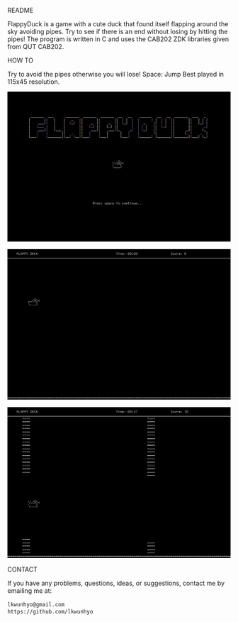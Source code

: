 README

FlappyDuck is a game with a cute duck that found itself flapping around the sky avoiding pipes.
Try to see if there is an end without losing by hitting the pipes!
The program is written in C and uses the CAB202 ZDK libraries given from QUT CAB202.

HOW TO

Try to avoid the pipes otherwise you will lose!
Space: Jump
Best played in 115x45 resolution.

![FlappyDuck Start Image](https://github.com/lkwunhyo/FlappyDuck/blob/master/Screenshots/FlappyDuckOpen.gif)

![FlappyDuck Easy Image](https://github.com/lkwunhyo/FlappyDuck/blob/master/Screenshots/FlappyDuckGameplay.gif)

![FlappyDuck Hard Image](https://github.com/lkwunhyo/FlappyDuck/blob/master/Screenshots/FlappyDuckGameplayFast.gif)

CONTACT

If you have any problems, questions, ideas, or suggestions, contact me by emailing me at:

	lkwunhyo@gmail.com
	https://github.com/lkwunhyo
	
	

